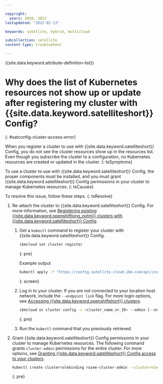```yaml
---

copyright:
  years: 2020, 2022
lastupdated: "2022-01-13"

keywords: satellite, hybrid, multicloud

subcollection: satellite
content-type: troubleshoot

---
```


{{site.data.keyword.attribute-definition-list}}

# Why does the list of Kubernetes resources not show up or update after registering my cluster with {{site.data.keyword.satelliteshort}} Config?
{: #satconfig-cluster-access-error}

When you register a cluster to use with {{site.data.keyword.satelliteshort}} Config, you do not see the cluster resources show up in the resources list. Even though you subscribe the cluster to a configuration, no Kubernetes resources are created or updated in the cluster.
{: tsSymptoms}

To use a cluster to use with {{site.data.keyword.satelliteshort}} Config, the proper components must be installed, and you must grant {{site.data.keyword.satelliteshort}} Config permissions in your cluster to manage Kubernetes resources.
{: tsCauses}

To resolve this issue, follow these steps.
{: tsResolve}

1. Re-attach the cluster to {{site.data.keyword.satelliteshort}} Config. For more information, see [Registering existing {{site.data.keyword.openshiftlong_notm}} clusters with {{site.data.keyword.satelliteshort}} Config](/docs/satellite?topic=satellite-satcon-existing).
    1. Get a `kubectl` command to register your cluster with {{site.data.keyword.satelliteshort}} Config.
        ```sh
        ibmcloud sat cluster register
        ```
        {: pre}

        Example output
        ```sh
        kubectl apply -f "https://config.satellite.cloud.ibm.com/api/install/razeedeploy-job?orgKey=<orgApiKey>&args=--clustersubscription=<number>&args=--featureflagsetld=<number>&args=--mustachetemplate=<number>&args=--managedset=<number>&args=--remoteresources<number>&args=--remoteresource=<number>&args=--watch-keeper=<number>"
        ```
        {: screen}

    2. Log in to your cluster. If you are not connected to your location host network, include the `--endpoint link` flag. For more login options, see [Accessing {{site.data.keyword.openshiftshort}} clusters](/docs/openshift?topic=openshift-access_cluster).
        ```sh
        ibmcloud oc cluster config -c <cluster_name_or_ID> --admin [--endpoint link]
        ```
        {: pre}

    3. Run the `kubectl` command that you previously retrieved.
2. Grant {{site.data.keyword.satelliteshort}} Config permissions in your cluster to manage Kubernetes resources. The following command grants `cluster-admin` permissions for the entire cluster. For more options, see [Granting {{site.data.keyword.satelliteshort}} Config access to your clusters](/docs/satellite?topic=satellite-setup-clusters-satconfig#setup-clusters-satconfig-access).
    ```sh
    kubectl create clusterrolebinding razee-cluster-admin --clusterrole=razee-cluster-admin --serviceaccount=razeedeploy:razee-viewer --serviceaccount=razeedeploy:razee-editor --serviceaccount=razeedeploy:razee-satcon
    ```
    {: pre}


